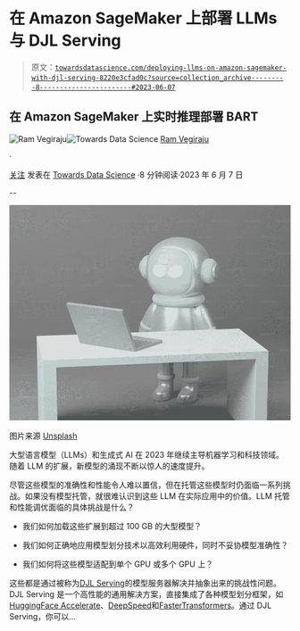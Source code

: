 # 在 Amazon SageMaker 上部署 LLMs 与 DJL Serving

> 原文：[`towardsdatascience.com/deploying-llms-on-amazon-sagemaker-with-djl-serving-8220e3cfad0c?source=collection_archive---------8-----------------------#2023-06-07`](https://towardsdatascience.com/deploying-llms-on-amazon-sagemaker-with-djl-serving-8220e3cfad0c?source=collection_archive---------8-----------------------#2023-06-07)

## 在 Amazon SageMaker 上实时推理部署 BART

[](https://ram-vegiraju.medium.com/?source=post_page-----8220e3cfad0c--------------------------------)![Ram Vegiraju](https://ram-vegiraju.medium.com/?source=post_page-----8220e3cfad0c--------------------------------)[](https://towardsdatascience.com/?source=post_page-----8220e3cfad0c--------------------------------)![Towards Data Science](https://towardsdatascience.com/?source=post_page-----8220e3cfad0c--------------------------------) [Ram Vegiraju](https://ram-vegiraju.medium.com/?source=post_page-----8220e3cfad0c--------------------------------)

·

[关注](https://medium.com/m/signin?actionUrl=https%3A%2F%2Fmedium.com%2F_%2Fsubscribe%2Fuser%2F6e49569edd2b&operation=register&redirect=https%3A%2F%2Ftowardsdatascience.com%2Fdeploying-llms-on-amazon-sagemaker-with-djl-serving-8220e3cfad0c&user=Ram+Vegiraju&userId=6e49569edd2b&source=post_page-6e49569edd2b----8220e3cfad0c---------------------post_header-----------) 发表在 [Towards Data Science](https://towardsdatascience.com/?source=post_page-----8220e3cfad0c--------------------------------) ·8 分钟阅读·2023 年 6 月 7 日[](https://medium.com/m/signin?actionUrl=https%3A%2F%2Fmedium.com%2F_%2Fvote%2Ftowards-data-science%2F8220e3cfad0c&operation=register&redirect=https%3A%2F%2Ftowardsdatascience.com%2Fdeploying-llms-on-amazon-sagemaker-with-djl-serving-8220e3cfad0c&user=Ram+Vegiraju&userId=6e49569edd2b&source=-----8220e3cfad0c---------------------clap_footer-----------)

--

[](https://medium.com/m/signin?actionUrl=https%3A%2F%2Fmedium.com%2F_%2Fbookmark%2Fp%2F8220e3cfad0c&operation=register&redirect=https%3A%2F%2Ftowardsdatascience.com%2Fdeploying-llms-on-amazon-sagemaker-with-djl-serving-8220e3cfad0c&source=-----8220e3cfad0c---------------------bookmark_footer-----------)![](img/27d3d2701b592cc5346c24eb2c67afe6.png)

图片来源 [Unsplash](https://unsplash.com/photos/CejqWHRRXUQ)

大型语言模型（LLMs）和生成式 AI 在 2023 年继续主导机器学习和科技领域。随着 LLM 的扩展，新模型的涌现不断以惊人的速度提升。

尽管这些模型的准确性和性能令人难以置信，但在托管这些模型时仍面临一系列挑战。如果没有模型托管，就很难认识到这些 LLM 在实际应用中的价值。LLM 托管和性能调优面临的具体挑战是什么？

+   我们如何加载这些扩展到超过 100 GB 的大型模型？

+   我们如何正确地应用模型划分技术以高效利用硬件，同时不妥协模型准确性？

+   我们如何将这些模型适配到单个 GPU 或多个 GPU 上？

这些都是通过被称为[DJL Serving](http://djl.ai/serving/)的模型服务器解决并抽象出来的挑战性问题。DJL Serving 是一个高性能的通用解决方案，直接集成了各种模型划分框架，如[HuggingFace Accelerate](https://huggingface.co/docs/accelerate/index)、[DeepSpeed](https://github.com/microsoft/DeepSpeed)和[FasterTransformers](https://github.com/NVIDIA/FasterTransformer)。通过 DJL Serving，你可以…
